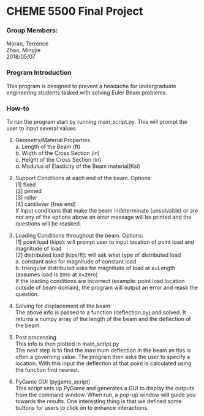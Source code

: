 # CHEME 5500 Final Project

### Group Members:
Moran, Terrence   
Zhao, Mingjie   
2018/05/07   

### Program Introduction
This program is designed to prevent a headache for undergraduate engineering students tasked with solving Euler Beam problems.

### How-to
To run the program start by running main_script.py.
This will prompt the user to input several values   
1. Geometry/Material Properites   
  a. Length of the Beam (ft)   
  b. Width of the Cross Section (in)   
  c. Height of the Cross Section (in)   
  d. Modulus of Elasticity of the Beam material(Ksi)   

2. Support Conditions at each end of the beam. Options:    
  [1] fixed    
  [2] pinned    
  [3] roller    
  [4] cantilever (free end)    
  If input conditions that make the beam indeterminate (unsolvable) or are not any of the options above 
an error message will be printed and the questions will be reasked.

3. Loading Conditions throughout the beam. Options:        
  [1] point load (kips): will prompt user to input location of point load and magnitude of load     
  [2] distributed load (kips/ft): will ask what type of distributed load     
	  a. constant asks for magnitude of constant load      
    b. triangular distributed asks for magnitude of load at x=Length (assumes load is zero at x=zero)    
  If the loading conditions are incorrect (example: point load location outside of beam domain), the program will output an error and reask the question.
 
4. Solving for displacement of the beam      
The above info is passed to a function (deflection.py) and solved. It returns a numpy array of the length of the beam and the deflection of the beam.

5. Post processing       
This info is then plotted in main_script.py          
The next step is to find the maximum deflection in the beam as this is often a governing value. The program then asks the user to specify a location. With this input the deflection at that point is calculated using the function find nearest.

6. PyGame GUI (pygame_script)      
This script sets up PyGame and generates a GUI to display the outputs from the command window. When run, a pop-up window will guide you towards the results. One interesting thing is that we defined some buttons for users to click on to enhance interactions. 

